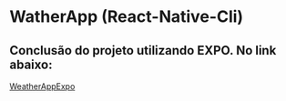 # WatherApp (React-Native-Cli)

## Conclusão do projeto utilizando EXPO. No link abaixo:
[WeatherAppExpo]('https://github.com/Alencar26/WeatherAppExpo')
